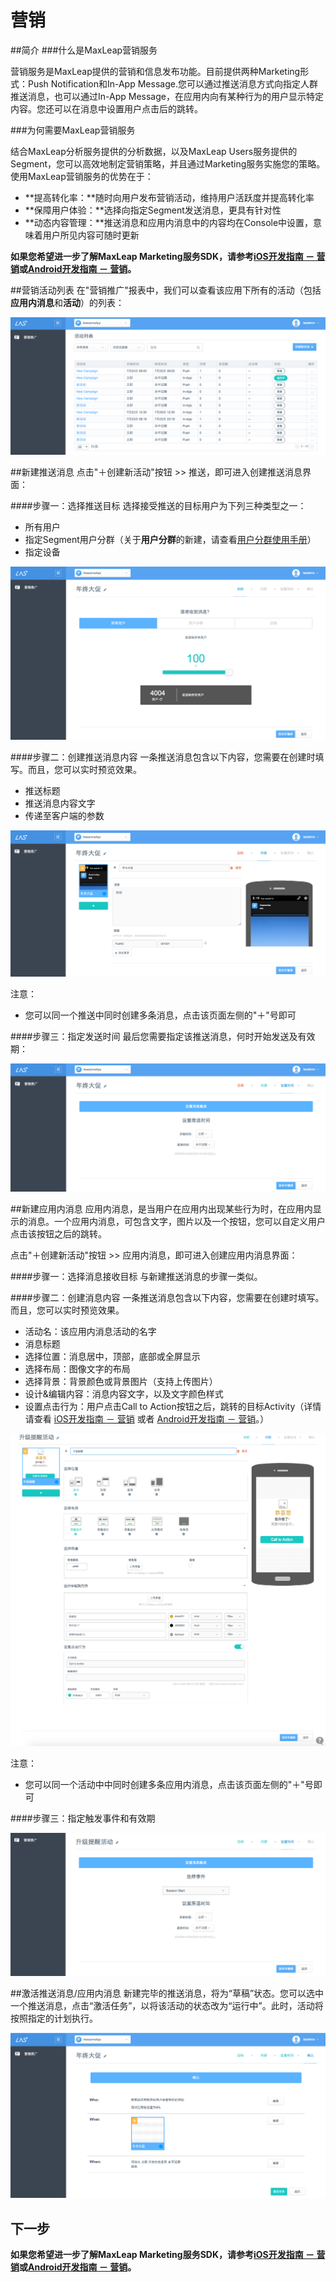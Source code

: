 # 营销
##简介
###什么是MaxLeap营销服务

营销服务是MaxLeap提供的营销和信息发布功能。目前提供两种Marketing形式：Push Notification和In-App Message.您可以通过推送消息方式向指定人群推送消息，也可以通过In-App Message，在应用内向有某种行为的用户显示特定内容。您还可以在消息中设置用户点击后的跳转。

###为何需要MaxLeap营销服务

结合MaxLeap分析服务提供的分析数据，以及MaxLeap Users服务提供的Segment，您可以高效地制定营销策略，并且通过Marketing服务实施您的策略。使用MaxLeap营销服务的优势在于：

* **提高转化率：**随时向用户发布营销活动，维持用户活跃度并提高转化率
* **保障用户体验：**选择向指定Segment发送消息，更具有针对性
* **动态内容管理：**推送消息和应用内消息中的内容均在Console中设置，意味着用户所见内容可随时更新


**如果您希望进一步了解MaxLeap Marketing服务SDK，请参考[iOS开发指南 － 营销](ML_DOCS_GUIDE_LINK_PLACEHOLDER_IOS#MARKETING_ZH)或[Android开发指南 － 营销](ML_DOCS_GUIDE_LINK_PLACEHOLDER_ANDROID#MARKETING_ZH)。**

##营销活动列表
在"营销推广"报表中，我们可以查看该应用下所有的活动（包括**应用内消息**和**活动**）的列表：

![imgMCampaignList.png](../../../images/imgMCampaignList.png)

##新建推送消息
点击"＋创建新活动"按钮 >> 推送，即可进入创建推送消息界面：

####步骤一：选择推送目标
选择接受推送的目标用户为下列三种类型之一：

* 所有用户
* 指定Segment用户分群（关于**用户分群**的新建，请查看[用户分群使用手册](MaxLeap_DOCS__LINK_PLACEHOLDER_USERMANUAL/#USERMGMT_SEGMENT_ZH)）
* 指定设备

![imgMAddPush1.png](../../../images/imgMAddPush1.png)

####步骤二：创建推送消息内容
一条推送消息包含以下内容，您需要在创建时填写。而且，您可以实时预览效果。

* 推送标题
* 推送消息内容文字
* 传递至客户端的参数

![imgMAddPush2.png.png](../../../images/imgMAddPush2.png)

注意：

* 您可以同一个推送中同时创建多条消息，点击该页面左侧的"＋"号即可

####步骤三：指定发送时间
最后您需要指定该推送消息，何时开始发送及有效期：

![imgMAddPush3.png](../../../images/imgMAddPush3.png)

##新建应用内消息
应用内消息，是当用户在应用内出现某些行为时，在应用内显示的消息。一个应用内消息，可包含文字，图片以及一个按钮，您可以自定义用户点击该按钮之后的跳转。

点击"＋创建新活动"按钮 >> 应用内消息，即可进入创建应用内消息界面：

####步骤一：选择消息接收目标
与新建推送消息的步骤一类似。

####步骤二：创建消息内容
一条推送消息包含以下内容，您需要在创建时填写。而且，您可以实时预览效果。

* 活动名：该应用内消息活动的名字
* 消息标题
* 选择位置：消息居中，顶部，底部或全屏显示
* 选择布局：图像文字的布局
* 选择背景：背景颜色或背景图片（支持上传图片）
* 设计&编辑内容：消息内容文字，以及文字颜色样式
* 设置点击行为：用户点击Call to Action按钮之后，跳转的目标Activity（详情请查看 [iOS开发指南 － 营销](ML_DOCS_GUIDE_LINK_PLACEHOLDER_IOS#DEFINE_TARGETACTIVITY_ZH) 或者 [Android开发指南 － 营销](ML_DOCS_GUIDE_LINK_PLACEHOLDER_ANDROID#DEFINE_TARGETACTIVITY_ZH)。）


![imgMAddMsg2.png](../../../images/imgMAddMsg2.png)

注意：

* 您可以同一个活动中中同时创建多条应用内消息，点击该页面左侧的"＋"号即可

####步骤三：指定触发事件和有效期

![imgMAddMsg3.png](../../../images/imgMAddMsg3.png)

##激活推送消息/应用内消息
新建完毕的推送消息，将为“草稿”状态。您可以选中一个推送消息，点击“激活任务”，以将该活动的状态改为“运行中”。此时，活动将按照指定的计划执行。

![imgMActivatePush.png](../../../images/imgMActivatePush.png)

## 下一步
**如果您希望进一步了解MaxLeap Marketing服务SDK，请参考[iOS开发指南 － 营销](ML_DOCS_GUIDE_LINK_PLACEHOLDER_IOS#MARKETING_ZH)或[Android开发指南 － 营销](ML_DOCS_GUIDE_LINK_PLACEHOLDER_ANDROID#MARKETING_ZH)。**
